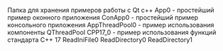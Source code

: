 Папка для хранения примеров работы с Qt c++
App0 - простейший пример оконного приложения
ConApp0 - простейший пример консольного приложения
AppThreadPool0 - пример использования компоненты QThreadPool
CPP17_0 - пример использования функций стандарта C++ 17
ReadIniFile0
ReadDirectory0
ReadDirectory1

